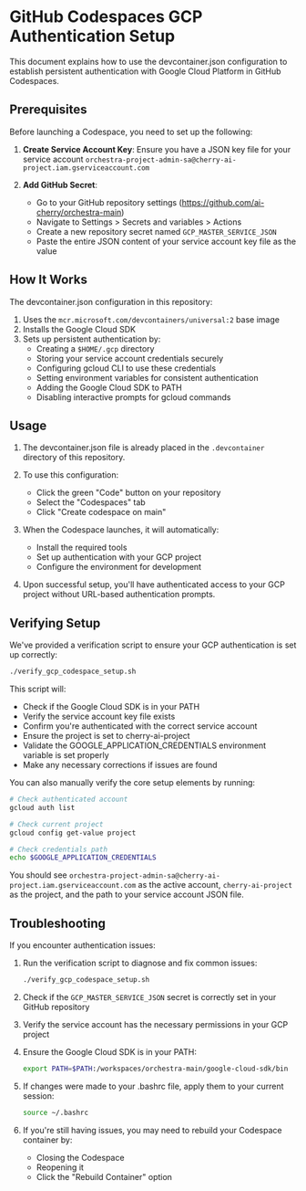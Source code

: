 # GitHub Codespaces GCP Authentication Setup

This document explains how to use the devcontainer.json configuration to establish persistent authentication with Google Cloud Platform in GitHub Codespaces.

## Prerequisites

Before launching a Codespace, you need to set up the following:

1. **Create Service Account Key**: Ensure you have a JSON key file for your service account `orchestra-project-admin-sa@cherry-ai-project.iam.gserviceaccount.com`

2. **Add GitHub Secret**:
   - Go to your GitHub repository settings (https://github.com/ai-cherry/orchestra-main)
   - Navigate to Settings > Secrets and variables > Actions
   - Create a new repository secret named `GCP_MASTER_SERVICE_JSON`
   - Paste the entire JSON content of your service account key file as the value

## How It Works

The devcontainer.json configuration in this repository:

1. Uses the `mcr.microsoft.com/devcontainers/universal:2` base image
2. Installs the Google Cloud SDK
3. Sets up persistent authentication by:
   - Creating a `$HOME/.gcp` directory
   - Storing your service account credentials securely
   - Configuring gcloud CLI to use these credentials
   - Setting environment variables for consistent authentication
   - Adding the Google Cloud SDK to PATH
   - Disabling interactive prompts for gcloud commands

## Usage

1. The devcontainer.json file is already placed in the `.devcontainer` directory of this repository.

2. To use this configuration:

   - Click the green "Code" button on your repository
   - Select the "Codespaces" tab
   - Click "Create codespace on main"

3. When the Codespace launches, it will automatically:

   - Install the required tools
   - Set up authentication with your GCP project
   - Configure the environment for development

4. Upon successful setup, you'll have authenticated access to your GCP project without URL-based authentication prompts.

## Verifying Setup

We've provided a verification script to ensure your GCP authentication is set up correctly:

```bash
./verify_gcp_codespace_setup.sh
```

This script will:

- Check if the Google Cloud SDK is in your PATH
- Verify the service account key file exists
- Confirm you're authenticated with the correct service account
- Ensure the project is set to cherry-ai-project
- Validate the GOOGLE_APPLICATION_CREDENTIALS environment variable is set properly
- Make any necessary corrections if issues are found

You can also manually verify the core setup elements by running:

```bash
# Check authenticated account
gcloud auth list

# Check current project
gcloud config get-value project

# Check credentials path
echo $GOOGLE_APPLICATION_CREDENTIALS
```

You should see `orchestra-project-admin-sa@cherry-ai-project.iam.gserviceaccount.com` as the active account, `cherry-ai-project` as the project, and the path to your service account JSON file.

## Troubleshooting

If you encounter authentication issues:

1. Run the verification script to diagnose and fix common issues:

   ```bash
   ./verify_gcp_codespace_setup.sh
   ```

2. Check if the `GCP_MASTER_SERVICE_JSON` secret is correctly set in your GitHub repository

3. Verify the service account has the necessary permissions in your GCP project

4. Ensure the Google Cloud SDK is in your PATH:

   ```bash
   export PATH=$PATH:/workspaces/orchestra-main/google-cloud-sdk/bin
   ```

5. If changes were made to your .bashrc file, apply them to your current session:

   ```bash
   source ~/.bashrc
   ```

6. If you're still having issues, you may need to rebuild your Codespace container by:
   - Closing the Codespace
   - Reopening it
   - Click the "Rebuild Container" option
